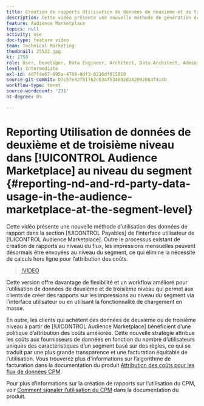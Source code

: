 ```yaml
---
title: Création de rapports Utilisation de données de deuxième et de troisième niveau dans l’Audience Marketplace au niveau du segment
description: Cette vidéo présente une nouvelle méthode de génération de rapports sur l’utilisation des données dans la section Payables de l’interface utilisateur d’Audience Marketplace. Outre le processus existant de création de rapports au niveau du flux, les impressions mensuelles peuvent désormais être envoyées au niveau du segment, ce qui élimine la nécessité de calculs hors ligne pour l’attribution des coûts.
feature: Audience Marketplace
topics: null
activity: use
doc-type: feature video
team: Technical Marketing
thumbnail: 25522.jpg
kt: 1758
role: User, Developer, Data Engineer, Architect, Data Architect, Admin, Leader
level: Intermediate
exl-id: 4d7f4e67-095a-4708-9df3-8216df815810
source-git-commit: b7c57e42f81762c634f534602d242092b6af414b
workflow-type: tm+mt
source-wordcount: '231'
ht-degree: 0%

---
```


# Reporting Utilisation de données de deuxième et de troisième niveau dans [!UICONTROL Audience Marketplace] au niveau du segment {#reporting-nd-and-rd-party-data-usage-in-the-audience-marketplace-at-the-segment-level}

Cette vidéo présente une nouvelle méthode d’utilisation des données de rapport dans la section [!UICONTROL Payables] de l’interface utilisateur de [!UICONTROL Audience Marketplace]. Outre le processus existant de création de rapports au niveau du flux, les impressions mensuelles peuvent désormais être envoyées au niveau du segment, ce qui élimine la nécessité de calculs hors ligne pour l’attribution des coûts.

>[!VIDEO](https://video.tv.adobe.com/v/25522/?quality=12)

Cette version offre davantage de flexibilité et un workflow amélioré pour l’utilisation de données de deuxième et de troisième niveau qui permet aux clients de créer des rapports sur les impressions au niveau du segment via l’interface utilisateur ou en utilisant la fonctionnalité de chargement en masse.

En outre, les clients qui achètent des données de deuxième ou de troisième niveau à partir de [!UICONTROL Audience Marketplace] bénéficient d’une politique d’attribution des coûts améliorée. Cette nouvelle stratégie attribue les coûts aux fournisseurs de données en fonction du nombre d’utilisateurs uniques des caractéristiques d’un segment basé sur des règles, ce qui se traduit par une plus grande transparence et une facturation équitable de l’utilisation. Vous trouverez plus d’informations sur l’algorithme de facturation dans la documentation du produit [Attribution des coûts pour les flux de données CPM](https://experiencecloud.adobe.com/resources/help/en_US/aam/marketplace_cpm_billing.html).

Pour plus d’informations sur la création de rapports sur l’utilisation du CPM, voir [Comment signaler l’utilisation du CPM](https://experiencecloud.adobe.com/resources/help/en_US/aam/t_marketplace_report_cpm_usage.html) dans la documentation du produit.
